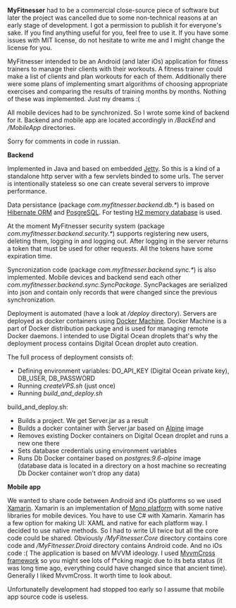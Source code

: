 **MyFitnesser** had to be a commercial close-source piece of software but later the project was cancelled
due to some non-technical reasons at an early stage of development. I got a permission to publish it for everyone's sake.
If you find anything useful for you, feel free to use it. If you have some issues with MIT license, do not hesitate 
to write me and I might change the license for you.

MyFitnesser intended to be an Android (and later iOs) application for fitness trainers to manage their clients 
with their workouts. A fitness trainer could make a list of clients and plan workouts for each of them. Additionally 
there were some plans of implementing smart algorithms of choosing appropriate exercises and comparing 
the results of training months by months. Nothing of these was implemented. Just my dreams :(

All mobile devices had to be synchronized. So I wrote some kind of backend for it.
Backend and mobile app are located accordingly in */BackEnd* and */MobileApp* directories.

Sorry for comments in code in russian.

**Backend**

Implemented in Java and based on embedded [Jetty](http://www.eclipse.org/jetty/). 
So this is a kind of a standalone http server with a few servlets binded to some urls. The server is intentionally stateless 
so one can create several servers to improve performance.

Data persistance (package *com.myfitnesser.backend.db.\**) is based on [Hibernate ORM](http://hibernate.org/orm/) and [PosgreSQL](https://www.postgresql.org/). 
For testing [H2 memory database](http://www.h2database.com/html/main.html) is used.

At the moment MyFitnesser security system (package *com.myfitnesser.backend.security.\**) supports registering new users, deleting them, logging in and logging out. 
After logging in the server returns a token that must be used for other requests. All the tokens have some expiration time.

Syncronization code (package *com.myfitnesser.backend.sync.\**) is also implemented. Mobile devices and backend send 
each other *com.myfitnesser.backend.sync.SyncPackage*. SyncPackages are serialized into json and contain only records 
that were changed since the previous synchronization.

Deployment is automated (have a look at */deploy* directory). Servers are deployed as docker containers 
using [Docker Machine](https://docs.docker.com/machine/). Docker Machine is a part of Docker distribution package and is used
for managing remote Docker daemons. I intended to use Digital Ocean droplets that's why the deployment process contains 
Digital Ocean droplet auto creation.

The full process of deployment consists of:
* Defining environment variables: DO_API_KEY (Digital Ocean private key), DB_USER, DB_PASSWORD
* Running *createVPS.sh* (just once)
* Running *build_and_deploy.sh*

build_and_deploy.sh: 
* Builds a project. We get Server.jar as a result
* Builds a docker container with Server.jar based on [Alpine](https://docs.docker.com/samples/library/alpine/) image
* Removes existing Docker containers on Digital Ocean droplet and runs a new one there
* Sets database credentials using environment variables
* Runs Db Docker container based on *postgres:9.6-alpine* image (database data is located in a directory on a host machine 
so recreating Db Docker container won't drop any data)

**Mobile app**

We wanted to share code between Android and iOs platforms so we used [Xamarin](https://www.xamarin.com/).
Xamarin is an implementation of [Mono platform](http://www.mono-project.com/) with some native libraries for mobile devices. 
You have to use C# with Xamarin.
Xamarin has a few option for making UI: XAML and native for each platform way. I decided to use native methods. So I had 
to write UI twice but all the core code could be shared.
Obviously */MyFitnesser.Core* directory contains core code and */MyFitnesser.Droid* directory contains Android code. 
And no iOs code :(
The application is based on MVVM ideology. I used [MvvmCross framework](https://www.mvvmcross.com/) so you might see 
lots of f*cking magic due to its beta status (it was long time ago, everything could have changed since that ancient time).
Generally I liked MvvmCross. It worth time to look about.

Unfortunatelly development had stopped too early so I assume that mobile app source code is useless.

